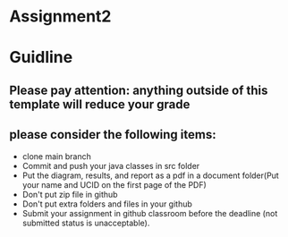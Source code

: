 # Assignment2
# Guidline
## Please pay attention: anything outside of this template will reduce your grade
## please consider the following items:
- clone main branch
- Commit and push your java classes in src folder
- Put the diagram, results, and report as a pdf in a document folder(Put your name and UCID on the first page of the PDF)
- Don't put zip file in github
- Don't put extra folders and files in your github
- Submit your assignment in github classroom before the deadline (not submitted status is unacceptable).


